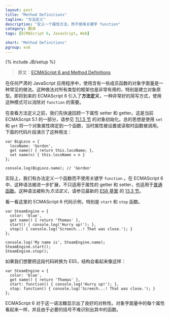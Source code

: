 ```yaml
---
layout: post
title: "Method Definitions"
tagline: "方法定义"
description: "定义一个属性方法，而不使用关键字 function"
category: 翻译
tags: [ECMAScript 6, JavasSript, Web]

short: "Method Definitions"
pgroup: es6
---
```

{% include JB/setup %}

> 原文：[ECMAScript 6 and Method Definitions](http://ariya.ofilabs.com/2013/03/es6-and-method-definitions.html)

<!-- Using an object literal populated with some member functions is a common practice in any serious JavaScript applications. This is also useful for all kind of frameworks, in particular to setup object prototypes. The upcoming ECMAScript 6 introduces **method definition**, a nice shorthand which eliminates the need to use `function` when using that pattern. -->
在任何严肃的 JavaScript 应用程序中，使用含有一些成员函数的对象字面量是一种常见的做法。这种做法对所有类型的框架也是非常有用的，特别是建立对象原型。即将到来的 ECMAScript 6 引入了**方法定义**，一种非常好的简写方式，使用这种模式可以消除对 `function` 的需要。

<!-- Before we see method definition in action, let us have a quick refresh on property setter and getter. This is part of the current ECMAScript 5.1, see [Section 11.1.5](http://es5.github.com/#x11.1.5) on Object Initialiser. The idea is to use `set` and `get` to bind an object property to a function which will be invoked when that property is set and looked up, respectively. The following code fragment demonstrates its usage: -->
在查看方法定义之前，我们先快速回顾一下属性 setter 和 getter。这是当前 ECMAScript 5.1 的一部分，请参见 [11.1.5 节](http://es5.github.com/#x11.1.5) 的对象初始化。总的思想是使用 `set` 和 `get` 将一个对象属性绑定到一个函数，当时属性被设置或读取时函数被调用。下面的代码片段演示了这种用法：

    var BigLoco = {
      locoName: 'Gordon',
      get name() { return this.locoName; },
      set name(n) { this.locoName = n }
    };
     
    console.log(BigLoco.name); // 'Gordon'

<!-- Practically, we have a way to define a function without using the `function` keyword. With ECMAScript 6, this is extended further so that the syntax applies not only to property getter and setter, but also to [plain functions](http://www.2ality.com/2012/04/arrow-functions.html). This is called *Method Definitions*, see [Section 13.3](http://teramako.github.com/ECMAScript/ecma6th_syntax.html#13.3) in the latest [ES6 draft](http://wiki.ecmascript.org/doku.php?id=harmony:specification_drafts). -->
实际上，我们有办法定义一个函数而不使用关键字 `function` 。在 ECMAScript 6 中，这种语法被进一步扩展，不只适用于属性的 getter 和 setter，也适用于[普通函数](http://www.2ality.com/2012/04/arrow-functions.html)。这种语法被称为*方法定义*，请参见最新的 [ES6 草案](http://wiki.ecmascript.org/doku.php?id=harmony:specification_drafts) 的 [13.3 节](http://teramako.github.com/ECMAScript/ecma6th_syntax.html#13.3)。

<!-- Take a look at an example ECMAScript 6 code here, in particular to the `start` and `stop` functions. -->
看一看这里的 ECMAScript 6 代码示例，特别是 `start` 和 `stop` 函数。

    var SteamEngine = {
      color: 'blue',
      get name() { return 'Thomas' },
      start() { console.log('Hurry up!'); },
      stop() { console.log('Screech...! That was close.'); }
    };
     
    console.log('My name is', SteamEngine.name);
    SteamEngine.start();
    SteamEngine.stop();

<!-- If we were about to transpile the code to ES5, the construct will look like: -->
如果我们想要把这段代码转换为 ES5，结构会看起来像这样：

    var SteamEngine = {
      color: 'blue',
      get name() { return 'Thomas' },
      start: function() { console.log('Hurry up!'); },
      stop: function() { console.log('Screech...! That was close.'); }
    };

<!-- The ECMAScript 6 version shows a nice symmetry thanks to this syntactic sugar. Every property on that literal looks the same and it's not really difficult to spot the functions due to the necessary parentheses. Sweet! -->
ECMAScript 6 对于这一语法糖显示出了良好的对称性。对象字面量中的每个属性看起来一样，并且由于必要的括号不难识别出其中的函数。


